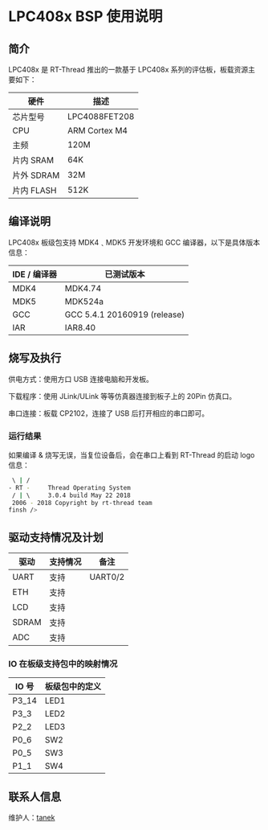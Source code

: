 # LPC408x BSP 使用说明

## 简介

LPC408x 是 RT-Thread 推出的一款基于 LPC408x 系列的评估板，板载资源主要如下：

| 硬件       | 描述          |
| ---------- | ------------- |
| 芯片型号   | LPC4088FET208 |
| CPU        | ARM Cortex M4 |
| 主频       | 120M          |
| 片内 SRAM  | 64K           |
| 片外 SDRAM | 32M           |
| 片内 FLASH | 512K          |

## 编译说明

LPC408x 板级包支持 MDK4﹑MDK5 开发环境和 GCC 编译器，以下是具体版本信息：

| IDE / 编译器 | 已测试版本                   |
| ------------ | ---------------------------- |
| MDK4         | MDK4.74                      |
| MDK5         | MDK524a                      |
| GCC          | GCC 5.4.1 20160919 (release) |
| IAR          | IAR8.40                      |

## 烧写及执行

供电方式：使用方口 USB 连接电脑和开发板。

下载程序：使用 JLink/ULink 等等仿真器连接到板子上的 20Pin 仿真口。

串口连接：板载 CP2102，连接了 USB 后打开相应的串口即可。

### 运行结果

如果编译 & 烧写无误，当复位设备后，会在串口上看到 RT-Thread 的启动 logo 信息：

```bash
 \ | /
- RT -     Thread Operating System
 / | \     3.0.4 build May 22 2018
 2006 - 2018 Copyright by rt-thread team
finsh />

```

## 驱动支持情况及计划

| 驱动  | 支持情况 |  备注  |
| ----- | -------- | :-----: |
| UART  | 支持     | UART0/2 |
| ETH   | 支持     |        |
| LCD   | 支持     |        |
| SDRAM | 支持     |        |
| ADC   | 支持     |        |

### IO 在板级支持包中的映射情况

| IO 号 | 板级包中的定义 |
| ----- | -------------- |
| P3_14 | LED1           |
| P3_3  | LED2           |
| P2_2  | LED3           |
| P0_6  | SW2            |
| P0_5  | SW3            |
| P1_1  | SW4            |

## 联系人信息

维护人：[tanek](https://github.com/liangyongxiang)
